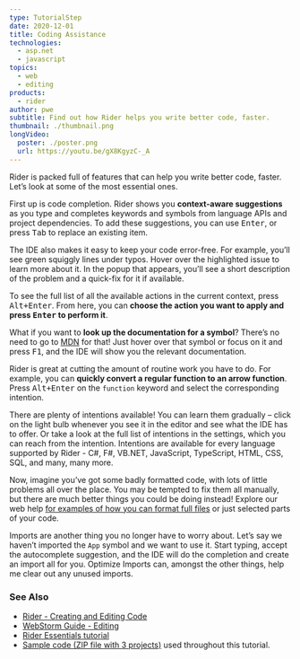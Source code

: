 ```yaml
---
type: TutorialStep
date: 2020-12-01
title: Coding Assistance
technologies:
  - asp.net
  - javascript
topics:
  - web
  - editing
products:
  - rider
author: pwe
subtitle: Find out how Rider helps you write better code, faster.
thumbnail: ./thumbnail.png
longVideo:
  poster: ./poster.png
  url: https://youtu.be/gX8KgyzC-_A
---
```


Rider is packed full of features that can help you write better code, faster. Let’s look at some of the most essential ones.

First up is code completion. Rider shows you **context-aware suggestions** as you type and completes keywords and symbols from language APIs and project dependencies. To add these suggestions, you can use <kbd>Enter</kbd>, or press <kbd>Tab</kbd> to replace an existing item.

The IDE also makes it easy to keep your code error-free. For example, you’ll see green squiggly lines under typos. Hover over the highlighted issue to learn more about it. In the popup that appears, you’ll see a short description of the problem and a quick-fix for it if available.

To see the full list of all the available actions in the current context, press <kbd>Alt+Enter</kbd>. From here, you can **choose the action you want to apply and press <kbd>Enter</kbd> to perform it**.

What if you want to **look up the documentation for a symbol**? There’s no need to go to [MDN](https://developer.mozilla.org) for that! Just hover over that symbol or focus on it and press <kbd>F1</kbd>, and the IDE will show you the relevant documentation.

Rider is great at cutting the amount of routine work you have to do. For example, you can **quickly convert a regular function to an arrow function**. Press <kbd>Alt+Enter</kbd> on the `function` keyword and select the corresponding intention.

There are plenty of intentions available! You can learn them gradually – click on the light bulb whenever you see it in the editor and see what the IDE has to offer. Or take a look at the full list of intentions in the settings, which you can reach from the intention. Intentions are available for every language supported by Rider - C#, F#, VB.NET, JavaScript, TypeScript, HTML, CSS, SQL, and many, many more.

Now, imagine you’ve got some badly formatted code, with lots of little problems all over the place. You may be tempted to fix them all manually, but there are much better things you could be doing instead! Explore our web help [for examples of how you can format full files](https://www.jetbrains.com/help/rider/Code_Formatting_Style.html) or just selected parts of your code.

Imports are another thing you no longer have to worry about. Let’s say we haven’t imported the `App` symbol and we want to use it. Start typing, accept the autocomplete suggestion, and the IDE will do the completion and create an import all for you. Optimize Imports can, amongst the other things, help me clear out any unused imports.

### See Also

- [Rider - Creating and Editing Code](https://www.jetbrains.com/help/rider/Creating_and_Editing_Code.html)
- [WebStorm Guide - Editing](https://www.jetbrains.com/webstorm/guide/topics/editing/)
- [Rider Essentials tutorial](https://www.jetbrains.com/dotnet/guide/tutorials/rider-essentials/)
- [Sample code (ZIP file with 3 projects)](https://raw.githubusercontent.com/JetBrains/jetbrains_guide/master/sites/dotnet-guide/demos/tutorials/web-fundamentals/rider-web-fundamentals.zip) used throughout this tutorial.
